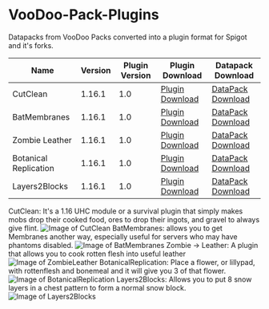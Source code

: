 # VooDoo-Pack-Plugins
Datapacks from VooDoo Packs converted into a plugin format for Spigot and it's forks.

Name | Version | Plugin Version | Plugin Download | Datapack Download
------------ | ------------- | ------------- | ------------- | -------------
CutClean | 1.16.1 | 1.0 | [Plugin Download](https://github.com/LoJoSho/VooDoo-Pack-Plugins/blob/master/CutClean/CutClean-1.0.jar?raw=true) | [DataPack Download](http://mc.voodoobeard.com/#cutclean)
BatMembranes | 1.16.1 | 1.0 |  [Plugin Download](https://github.com/LoJoSho/VooDoo-Pack-Plugins/blob/master/batmembranes/BatMembranes-1.0.jar?raw=true) | [DataPack Download](http://mc.voodoobeard.com/#bat_membranes)
Zombie Leather | 1.16.1 | 1.0 |  [Plugin Download](https://github.com/LoJoSho/VooDoo-Pack-Plugins/blob/master/Zombie%20Leather/ZombieLeather-1.0.jar?raw=true) | [DataPack Download](http://mc.voodoobeard.com/#zombie_leather)
Botanical Replication | 1.16.1 | 1.0 |  [Plugin Download](https://github.com/LoJoSho/VooDoo-Pack-Plugins/blob/master/Botanical_Replication/BotanicalReplication-1.0.jar?raw=true) | [DataPack Download](http://mc.voodoobeard.com/#botanical_replication)
Layers2Blocks | 1.16.1 | 1.0 |  [Plugin Download](https://github.com/LoJoSho/VooDoo-Pack-Plugins/blob/master/Layers2Blocks/Layers2Blocks-1.0.jar?raw=true) | [DataPack Download](http://mc.voodoobeard.com/#layers2blocks)

CutClean: It's a 1.16 UHC module or a survival plugin that simply makes mobs drop their cooked food, ores to drop their ingots, and gravel to always give flint.
![Image of CutClean](https://i.imgur.com/gujllDW.png)
BatMembranes: allows you to get Membranes another way, especially useful for servers who may have phantoms disabled. 
![Image of BatMembranes](https://i.imgur.com/CiGi9gJ.png)
Zombie -> Leather: A plugin that allows you to cook rotten flesh into useful leather
![Image of ZombieLeather](http://mc.voodoobeard.com/img/zombie_leather.png)
BotanicalReplication: Place a flower, or lillypad, with rottenflesh and bonemeal and it will give you 3 of that flower. 
![Image of BotanicalReplication](http://mc.voodoobeard.com/img/botanical_replication.png)
Layers2Blocks: Allows you to put 8 snow layers in a chest pattern to form a normal snow block.
![Image of Layers2Blocks](http://mc.voodoobeard.com/img/layers2blocks.png)
